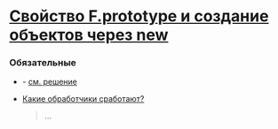 # [Свойство F.prototype и создание объектов через new](https://learn.javascript.ru/new-prototype)

### Обязательные
 
* []() - [см. решение]()

* [Какие обработчики сработают?]()
  > ...
